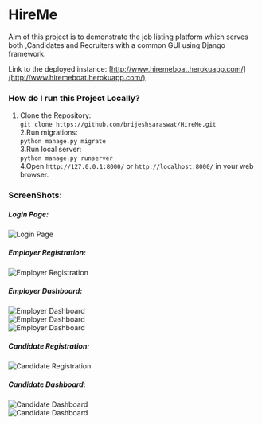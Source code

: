 # HireMe

Aim of this project is to demonstrate the job listing platform which serves both ,Candidates and Recruiters with a common GUI using Django framework.<br>

Link to the deployed instance: [http://www.hiremeboat.herokuapp.com/](http://www.hiremeboat.herokuapp.com/)<br>


### How do I run this Project Locally?
1. Clone the Repository:<br>
```git clone https://github.com/brijeshsaraswat/HireMe.git```<br>
2.Run migrations:<br>
```python manage.py migrate```<br>
3.Run local server:<br>
```python manage.py runserver```<br>
4.Open ```http://127.0.0.1:8000/``` or ```http://localhost:8000/``` in your web browser.<br>


### ScreenShots:

##### Login Page:<br>
![Login Page](https://github.com/brijeshsaraswat/Assets/blob/master/Hireme/login.jpg)


##### Employer Registration:<br>
![Employer Registration](https://github.com/brijeshsaraswat/Assets/blob/master/Hireme/Employer.png)


##### Employer Dashboard:<br>
![Employer Dashboard](https://github.com/brijeshsaraswat/Assets/blob/master/Hireme/Employer_dashboard1.png)<br>
![Employer Dashboard](https://github.com/brijeshsaraswat/Assets/blob/master/Hireme/Employer_dashboard2.png)<br>
![Employer Dashboard](https://github.com/brijeshsaraswat/Assets/blob/master/Hireme/Employer_dashboard3.png)<br>


##### Candidate Registration:<br>
![Candidate Registration](https://github.com/brijeshsaraswat/Assets/blob/master/Hireme/Candidate.png)<br>


##### Candidate Dashboard:<br>
![Candidate Dashboard](https://github.com/brijeshsaraswat/Assets/blob/master/Hireme/Candidate_dashboard1.png)<br>
![Candidate Dashboard](https://github.com/brijeshsaraswat/Assets/blob/master/Hireme/Candidate_dashboard2.png)<br>



